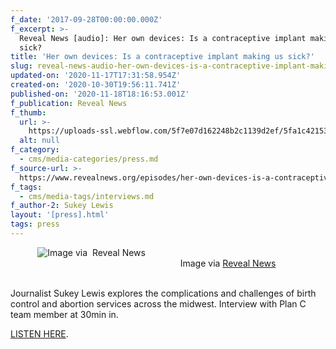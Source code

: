 ```yaml
---
f_date: '2017-09-28T00:00:00.000Z'
f_excerpt: >-
  Reveal News [audio]: Her own devices: Is a contraceptive implant making us
  sick?
title: 'Her own devices: Is a contraceptive implant making us sick?'
slug: reveal-news-audio-her-own-devices-is-a-contraceptive-implant-making-us-sick
updated-on: '2020-11-17T17:31:58.954Z'
created-on: '2020-10-30T19:56:11.741Z'
published-on: '2020-11-18T18:16:53.001Z'
f_publication: Reveal News
f_thumb:
  url: >-
    https://uploads-ssl.webflow.com/5f7e07d162248b2c1139d2ef/5fa1c42153f5430aeec762a5_Reveal%20News%20%5Baudio%5D-%20Her%20own%20devices-%20Is%20a%20contraceptive%20implant%20making%20us%20sick%3F.png
  alt: null
f_category:
  - cms/media-categories/press.md
f_source-url: >-
  https://www.revealnews.org/episodes/her-own-devices-is-a-contraceptive-implant-making-us-sick/
f_tags:
  - cms/media-tags/interviews.md
f_author-2: Sukey Lewis
layout: '[press].html'
tags: press
---
```


           <img src="https://images.squarespace-cdn.com/content/v1/55411f70e4b033b0c2b7dc0d/1506641450638-2MM2KYXRNOAAUZ38E97Z/ke17ZwdGBToddI8pDm48kMe13nB6NnTxaBSgRUhKW6NZw-zPPgdn4jUwVcJE1ZvWQUxwkmyExglNqGp0IvTJZUJFbgE-7XRK3dMEBRBhUpzsp6x2ZtANFwjR24krXuaoowxXgNHlRu3xt\_YavVP8LSNK9pczN2ybRrMEUlGbzJM/330-587x440.png" alt="Image via  Reveal News" />                                                                                                                                              Image via [Reveal News](https://www.revealnews.org/episodes/her-own-devices-is-a-contraceptive-implant-making-us-sick/)                                

Journalist Sukey Lewis explores the complications and challenges of birth control and abortion services across the midwest. Interview with Plan C team member at 30min in. 

[LISTEN HERE](https://www.revealnews.org/episodes/her-own-devices-is-a-contraceptive-implant-making-us-sick/).
